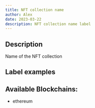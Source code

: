 ```yaml
---
title: NFT collection name
author: Alex
date: 2023-03-22
description: NFT collection name label
---
```


## Description

Name of the NFT collection

## Label examples


## Available Blockchains:

* ethereum
